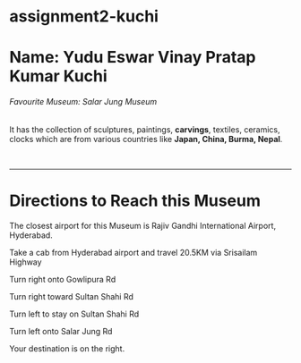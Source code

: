 # assignment2-kuchi

# Name: Yudu Eswar Vinay Pratap Kumar Kuchi

###### Favourite Museum: Salar Jung Museum

It has the collection of sculptures, paintings, **carvings**, textiles, ceramics, clocks which are from 
various countries like **Japan, China, Burma, Nepal**.

<br>

****


# Directions to Reach this Museum


The closest airport for this Museum is Rajiv Gandhi International Airport, Hyderabad.

Take a cab from Hyderabad airport and travel 20.5KM via Srisailam Highway

Turn right onto Gowlipura Rd

Turn right toward Sultan Shahi Rd

Turn left to stay on Sultan Shahi Rd

Turn left onto Salar Jung Rd

Your destination is on the right.